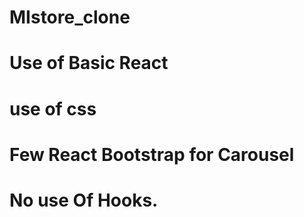 # MIstore_clone

# Use of Basic React 

# use of css

# Few React Bootstrap for Carousel

# No use Of Hooks.
